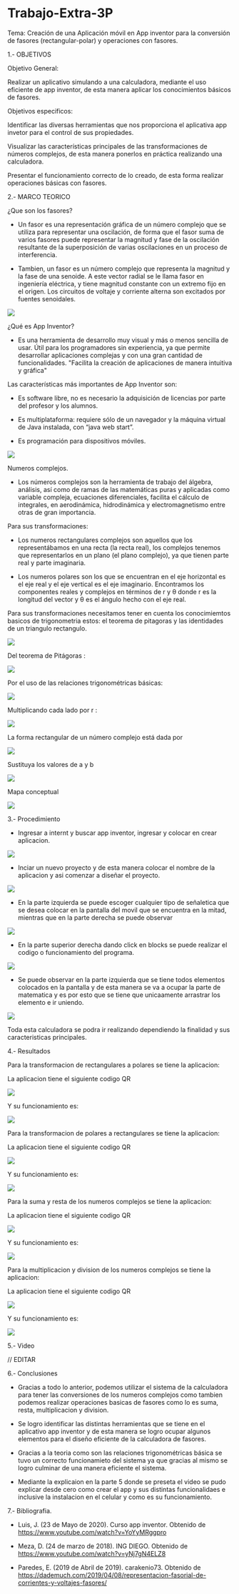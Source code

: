 # Trabajo-Extra-3P

Tema: Creación de una Aplicación móvil en App inventor para la conversión de fasores (rectangular-polar) y operaciones con fasores.

1.- OBJETIVOS

Objetivo General:

Realizar un aplicativo simulando a una calculadora, mediante el uso eficiente de app inventor, de esta manera aplicar los conocimientos básicos de fasores.

Objetivos especificos:

Identificar las diversas herramientas que nos proporciona el aplicativa app invetor para el control de sus propiedades.

Visualizar las características principales de las transformaciones de números complejos, de esta manera ponerlos en práctica realizando una calculadora.

Presentar el funcionamiento correcto de lo creado, de esta forma realizar operaciones básicas con fasores.

2.- MARCO TEORICO 

¿Que son los fasores?

- Un fasor es una representación gráfica de un número complejo que se utiliza para representar una oscilación, de forma que el fasor suma de varios fasores puede representar la magnitud y fase de la oscilación resultante de la superposición de varias oscilaciones en un proceso de interferencia.

- Tambien, un fasor es un número complejo que representa la magnitud y la fase de una senoide. A este vector radial se le llama fasor en ingeniería eléctrica, y tiene magnitud constante con un extremo fijo en el origen. Los circuitos de voltaje y corriente alterna son excitados por fuentes senoidales.

![](TRABAJO_EXTRA/1.png)

¿Qué es App Inventor?

- Es una herramienta de desarrollo muy visual y más o menos sencilla de usar. Útil para los programadores sin experiencia, ya que permite desarrollar aplicaciones complejas y con una gran cantidad de funcionalidades. "Facilita la creación de aplicaciones de manera intuitiva y gráfica"

Las características más importantes de App Inventor son:

- Es software libre, no es necesario la adquisición de licencias por parte del profesor y los alumnos.

- Es multiplataforma: requiere sólo de un navegador y la máquina virtual de Java instalada, con “java web start”.

- Es programación para dispositivos móviles.

![](TRABAJO_EXTRA/2.png)

Numeros complejos.

- Los números complejos son la herramienta de trabajo del álgebra, análisis, así como de ramas de las matemáticas puras y aplicadas como variable compleja, ecuaciones diferenciales, facilita el cálculo de integrales, en aerodinámica, hidrodinámica y electromagnetismo entre otras de gran importancia.

Para sus transformaciones:

- Los numeros rectangulares complejos son aquellos que los representábamos en una recta (la recta real), los complejos tenemos que representarlos en un plano (el plano complejo), ya que tienen parte real y parte imaginaria.

- Los numeros polares son los que se encuentran en el eje horizontal es el eje real y el eje vertical es el eje imaginario. Encontramos los componentes reales y complejos en términos de r y θ donde r es la longitud del vector y θ es el ángulo hecho con el eje real.

Para sus transformaciones necesitamos tener en cuenta los conocimiemtos basicos de trigonometria estos: el teorema de pitagoras y las identidades de un triangulo rectangulo.

![](TRABAJO_EXTRA/3.png)

Del teorema de Pitágoras :

![](TRABAJO_EXTRA/4.png)

Por el uso de las relaciones trigonométricas básicas:

![](TRABAJO_EXTRA/5.png)

Multiplicando cada lado por r :

![](TRABAJO_EXTRA/6.png)

La forma rectangular de un número complejo está dada por

![](TRABAJO_EXTRA/7.png)

Sustituya los valores de a y b

![](TRABAJO_EXTRA/8.png)

Mapa conceptual 

![](TRABAJO_EXTRA/mapoa.jpg)

3.- Procedimiento

- Ingresar a internt y buscar app inventor, ingresar y colocar en crear aplicacion.

![](https://github.com/spcueva1/Trabajo-Extra-3P/blob/4851727615dc8325f4e77278badac6d178906d51/appinventor/1.PNG)

- Inciar un nuevo proyecto y de esta manera colocar el nombre de la aplicacion y asi comenzar a diseñar el proyecto.

![](https://github.com/spcueva1/Trabajo-Extra-3P/blob/4851727615dc8325f4e77278badac6d178906d51/appinventor/2.PNG)

- En la parte izquierda se puede escoger cualquier tipo de señaletica que se desea colocar en la pantalla del movil que se encuentra en la mitad, mientras que en la parte derecha se puede observar 

![](https://github.com/spcueva1/Trabajo-Extra-3P/blob/4851727615dc8325f4e77278badac6d178906d51/appinventor/3.PNG)

- En la parte superior derecha dando click en blocks se puede realizar el codigo o funcionamiento del programa.

![](https://github.com/spcueva1/Trabajo-Extra-3P/blob/4851727615dc8325f4e77278badac6d178906d51/appinventor/4.PNG)

- Se puede  observar en la parte izquierda que se tiene todos elementos colocados en la pantalla y de esta manera se va a ocupar la parte de matematica y es por esto que se tiene que unicaamente arrastrar los elemento e ir uniendo.

![](https://github.com/spcueva1/Trabajo-Extra-3P/blob/4851727615dc8325f4e77278badac6d178906d51/appinventor/5.PNG)

Toda esta calculadora se podra ir realizando dependiendo la finalidad y sus caracteristicas principales. 

4.- Resultados

Para la transformacion de rectangulares a polares se tiene la aplicacion: 

La aplicacion tiene el siguiente codigo QR

![](https://github.com/spcueva1/Trabajo-Extra-3P/blob/4851727615dc8325f4e77278badac6d178906d51/appinventor/6.PNG)

Y su funcionamiento es: 

![](https://github.com/spcueva1/Trabajo-Extra-3P/blob/4851727615dc8325f4e77278badac6d178906d51/appinventor/7.PNG)

Para la transformacion de polares a rectangulares se tiene la aplicacion: 

La aplicacion tiene el siguiente codigo QR

![](https://github.com/spcueva1/Trabajo-Extra-3P/blob/4851727615dc8325f4e77278badac6d178906d51/appinventor/8.PNG)

Y su funcionamiento es: 

![](https://github.com/spcueva1/Trabajo-Extra-3P/blob/4851727615dc8325f4e77278badac6d178906d51/appinventor/9.PNG)

Para la suma y resta de los numeros complejos se tiene la aplicacion: 

La aplicacion tiene el siguiente codigo QR

![](https://github.com/spcueva1/Trabajo-Extra-3P/blob/4851727615dc8325f4e77278badac6d178906d51/appinventor/10.PNG)

Y su funcionamiento es: 

![](https://github.com/spcueva1/Trabajo-Extra-3P/blob/4851727615dc8325f4e77278badac6d178906d51/appinventor/11.PNG)

Para la multiplicacion y division de los numeros complejos se tiene la aplicacion: 

La aplicacion tiene el siguiente codigo QR

![](https://github.com/spcueva1/Trabajo-Extra-3P/blob/4851727615dc8325f4e77278badac6d178906d51/appinventor/12.PNG)

Y su funcionamiento es: 

![](https://github.com/spcueva1/Trabajo-Extra-3P/blob/4851727615dc8325f4e77278badac6d178906d51/appinventor/13.PNG)

5.- Video

// EDITAR 

6.- Conclusiones

- Gracias a todo lo anterior, podemos utilizar el sistema de la calculadora para tener las conversiones de los numeros complejos como tambien podemos realizar operaciones basicas de fasores como lo es suma, resta, multiplicacion y division.

- Se logro identificar las distintas herramientas que se tiene en el  aplicativo app inventor y de esta manera se logro ocupar algunos elementos para el diseño eficiente de la calculadora de fasores. 

- Gracias a la teoria como son las relaciones trigonométricas básica se tuvo un correcto funcionamieto del sistema ya que gracias al mismo se logro culminar de una manera eficiente el sistema.

- Mediante la explicaion en la parte 5 donde se preseta el video se pudo explicar desde cero como crear el app y sus distintas funcionalidaes e inclusive la instalacion en el celular y como es su funcionamiento. 

7.- Bibliografia.

- Luis, J. (23 de Mayo de 2020). Curso app inventor. Obtenido de https://www.youtube.com/watch?v=YoYyMRggpro
 
- Meza, D. (24 de marzo de 2018). ING DIEGO. Obtenido de https://www.youtube.com/watch?v=yNj7gN4ELZ8

- Paredes, E. (2019 de Abril de 2019). carakenio73. Obtenido de https://dademuch.com/2019/04/08/representacion-fasorial-de-corrientes-y-voltajes-fasores/





